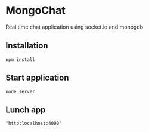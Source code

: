 # MongoChat
Real time chat application using socket.io and monogdb

## Installation
`npm install`

## Start application
`node server`

## Lunch app

`"http:localhost:4000"`
